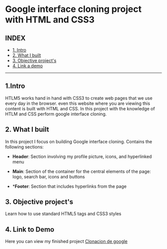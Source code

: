 # Google interface cloning project with HTML and CSS3

## **INDEX**

* [1. Intro](#)
* [2. What I built](#)
* [3. Objective project's](#)
* [4. Link a demo](https://googleinterfazcloning.netlify.app)

****

## 1.Intro

HTLM5 works hand in hand with CSS3 to create web pages that we use every day in the browser. even this website where you are viewing this content is built with HTML and CSS. In this project with the knowledge of HTLM and CSS perform google interface cloning.

## 2. What I built

In this project I focus on building Google interface cloning. Contains the following sections:

* **Header**: Section involving my profile picture, icons, and hyperlinked menu

* **Main**: Section of the container for the central elements of the page: logo, search bar, icons and buttons

* ***Footer**: Section that includes hyperlinks from the page

## 3. Objective project's
Learn how to use standard HTML5 tags and CSS3 styles 

## 4. Link to Demo
 Here you can view my finished project [Clonacion de google](https://googleinterfazcloning.netlify.app)

